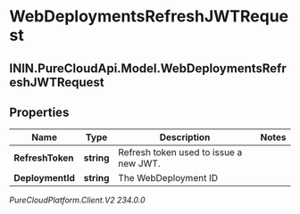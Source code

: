 # WebDeploymentsRefreshJWTRequest

## ININ.PureCloudApi.Model.WebDeploymentsRefreshJWTRequest

## Properties

|Name | Type | Description | Notes|
|------------ | ------------- | ------------- | -------------|
| **RefreshToken** | **string** | Refresh token used to issue a new JWT. | |
| **DeploymentId** | **string** | The WebDeployment ID | |



_PureCloudPlatform.Client.V2 234.0.0_
